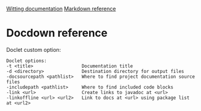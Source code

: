 
[Witting documentation](doc.md)
[Markdown reference](markdown/)

# Docdown reference

Doclet custom option:

```
Doclet options:
-t <title>                  Documentation title
-d <directory>              Destination directory for output files
-docsourcepath <pathlist>   Where to find project documentation source files
-includepath <pathlist>     Where to find included code blocks
-link <url>                 Create links to javadoc at <url>
-linkoffline <url> <url2>   Link to docs at <url> using package list at <url2>
```